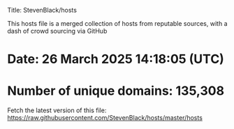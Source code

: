Title: StevenBlack/hosts

This hosts file is a merged collection of hosts from reputable sources,
with a dash of crowd sourcing via GitHub

# Date: 26 March 2025 14:18:05 (UTC)
# Number of unique domains: 135,308

Fetch the latest version of this file: https://raw.githubusercontent.com/StevenBlack/hosts/master/hosts

